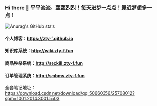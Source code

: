 ### Hi there 👋  平平淡淡、轰轰烈烈！每天进步一点点！靠近梦想多一点！

<!--
**zty-f/zty-f** is a ✨ _special_ ✨ repository because its `README.md` (this file) appears on your GitHub profile.

Here are some ideas to get you started:

- 🔭 I’m currently working on ...
- 🌱 I’m currently learning ...
- 👯 I’m looking to collaborate on ...
- 🤔 I’m looking for help with ...
- 💬 Ask me about ...
- 📫 How to reach me: ...
- 😄 Pronouns: ...
- ⚡ Fun fact: ...
-->
![Anurag's GitHub stats](https://github-readme-stats.vercel.app/api?username=zty-f&show_icons=true&theme=radical)
#### 个人博客：https://zty-f.github.io

#### 知识库系统：http://wiki.zty-f.fun

#### 商品秒杀系统：http://seckill.zty-f.fun

#### 订单管理系统：http://smbms.zty-f.fun
 
全套笔记地址：https://download.csdn.net/download/qq_50660356/25708012?spm=1001.2014.3001.5503
